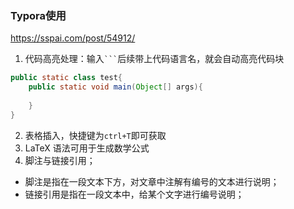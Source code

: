 ### Typora使用

https://sspai.com/post/54912/

1. 代码高亮处理：输入`` ``` ``后续带上代码语言名，就会自动高亮代码块

```java
public static class test{
    public static void main(Object[] args){
        
    }
}
```

2. 表格插入，快捷键为`ctrl+T`即可获取
3. LaTeX 语法可用于生成数学公式
4. 脚注与链接引用；
  * 脚注是指在一段文本下方，对文章中注解有编号的文本进行说明；
  * 链接引用是指在一段文本中，给某个文字进行编号说明；

